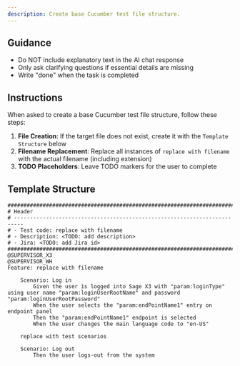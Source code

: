 ```yaml
---
description: Create base Cucumber test file structure.
---
```


## Guidance
- Do NOT include explanatory text in the AI chat response
- Only ask clarifying questions if essential details are missing
- Write "done" when the task is completed

## Instructions
When asked to create a base Cucumber test file structure, follow these steps:

1. **File Creation**: If the target file does not exist, create it with the `Template Structure` below
2. **Filename Replacement**: Replace all instances of `replace with filename` with the actual filename (including extension)
3. **TODO Placeholders**: Leave TODO markers for the user to complete
   

## Template Structure

```cucumber
##########################################################################
# Header
# -------------------------------------------------------------------------
# - Test code: replace with filename
# - Description: <TODO: add description>
# - Jira: <TODO: add Jira id>
###########################################################################
@SUPERVISOR_X3
@SUPERVISOR_WH
Feature: replace with filename

    Scenario: Log in
        Given the user is logged into Sage X3 with "param:loginType" using user name "param:loginUserRootName" and password "param:loginUserRootPassword"
        When the user selects the "param:endPointName1" entry on endpoint panel
        Then the "param:endPointName1" endpoint is selected
        When the user changes the main language code to "en-US"

    replace with test scenarios

    Scenario: Log out
        Then the user logs-out from the system
```
